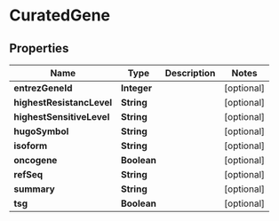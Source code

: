 
# CuratedGene

## Properties
Name | Type | Description | Notes
------------ | ------------- | ------------- | -------------
**entrezGeneId** | **Integer** |  |  [optional]
**highestResistancLevel** | **String** |  |  [optional]
**highestSensitiveLevel** | **String** |  |  [optional]
**hugoSymbol** | **String** |  |  [optional]
**isoform** | **String** |  |  [optional]
**oncogene** | **Boolean** |  |  [optional]
**refSeq** | **String** |  |  [optional]
**summary** | **String** |  |  [optional]
**tsg** | **Boolean** |  |  [optional]



